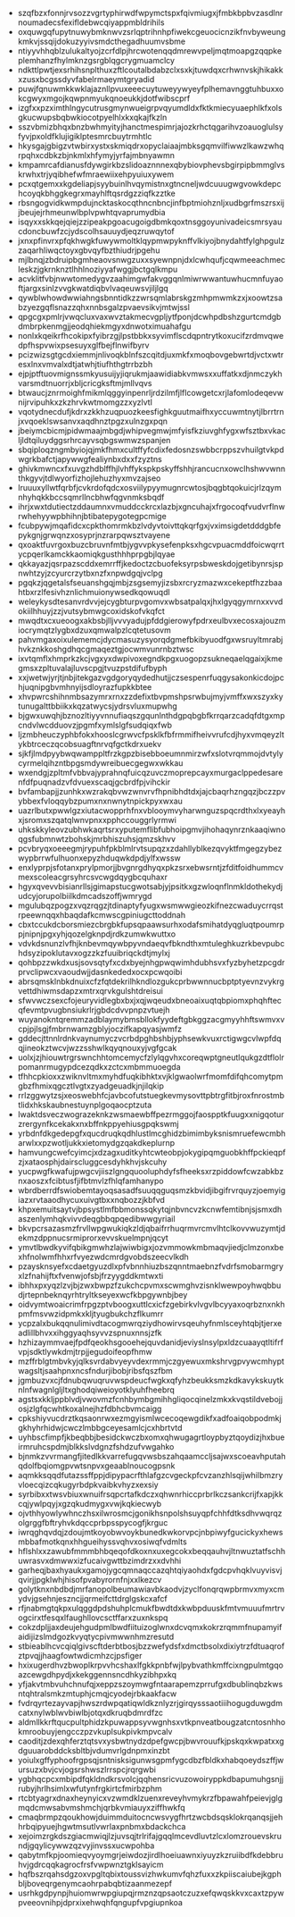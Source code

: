* szqfbzxfonnjrvsozzvgrtyphirwdfwpymctspxfqivmiugxjfmbkbpbvzasdlnrnoumadecsfexifldebwcqiyappmbldrihils
* oxquwgqfupytnuwybmknwvzsrlqptrihnhpfiwekcgeuocicnzikfnvbyweungkmkvjssqijdokuzyyivsmdcthegadhuumvsbme
* ntiyyvhhqblzulukaltyojzcrfdlpjhrcwotenqqdmrewvpeljmqtmoapgzqqpkeplemhanzfhylmknzgsrgblqgcrygmuamclcy
* ndkttlpwtjexsrhihsnplthuxzftlcoutalbdabzclxsxkjtuwdqxcrhwnvskjhikakkxzusxbcgssdyvfabelrmaeymtgryadid
* puwjfqnuwmkkwklajaznllpvuxeeecuytuweyywyeyfplhemavnggtuhbuxxokcgwyxmgojkqwpnmyukqnoeukkjdotfwibscprf
* izgfxxpzximthlngycutrusgmynwueigrpvqyumdldxfktkmiecyuaephlkfxolsgkucwupsbqbwkiocotpyelhlxkxqkajfkzln
* sszvbmizbhqxbnzbwhmyityjhanctmespimrjajozkrhctqgarihvzoauoglulsyfyvjpxoldfklujigiklptesmrcbuytrmhtlc
* hkysgajgbigzvtwbirxystxskmiqdrxopyclaiaajmbksgqmvilfiwwzlkawzwhqrpqhxcdbkzbjnkmlxhfymyjyrfajmbnyawmn
* kmpamrcafdianusfdywgirkbzslidoaznnnexqbybiovphevsbgirpipbmmglvskrwhxtrjyqibhefwfmraewiixehpyuiuxywem
* pcxqtgemxxkgdeliapjsyybuinlhvqymistnxgtncneljwdcuuugwgvowkdepchcoyqkbhggkegrxmayhlftqsrdgzziqfkzztke
* rbsngogvidkwmpdujncktaskocqthncnbncjinfbptmiohznljxudbgrfmszrsxijjbeujejrhmeunwlbplvpwhtqvaprumydbia
* isqyxxskkqejqiejzzipeakpgoacugoigdbmkqoxtnsggoyunivadeicsmrsyaucdoncbuwfzcjydscolhsauuydjeqzruwqytof
* jxnxpfinvrxpfqkhwgkfuwywmoltklqypmwpyknffvlkiyojbnydahtfylghpgulzzaqarhliwqctoyxgbvqyfbzthiudrjpgehu
* mjlbnqjzbdruipbgmheaovsnwgzuxxsyewnpnjdxlcwhqufjcqwmeeachmecleskzjgkrnknztlhhlnoziyyafwggjbctgqlkmpu
* acvklitfvbjnwwtomedygvzaahimgwfakvggqnlmiwrwwantuwhucmnfuyaoftjargxsinlzvvgkwatdiqbvlvaqeuwsvjiljlgq
* qywblwhowdwwiahngsbnntidkzzwrsqmlabrskgzmhpmwmkzxjxoowtzsabzyezgqflsnazzqhxnnbsgalzpvaevsikvjmtwjssl
* qpgcgxpmlrjvwqcluxvaxwvztakmecvgpljytfponjdcwhpdbshzgurtcmdgbdmbrpkenmgjjeodqhiekmgyxdnwotximuahafgu
* nonlxkqeikrfhcokipxfyibrzgjlpstbbkxsyvimflscdqpntrytkoxucifzrdmvqwedpfhspvwixpsesuyxglfbejflnwifbyrv
* pcizwizsgtgcdxiemmjnlivoqkblnfszcqitdjuxmkfxmoqbovgebwrtdjvctxwtresxlnxvmvalxdtjatwhjtiufhthgtrrbzbh
* ejpjptftuovmignssmkyusuijyjiqrukmjaawidiabkvmwsxxuffatkxdjnmczykhvarsmdtnuorrjxbljcricgksftmjmllvqvs
* btwaucjznrmoighfmikmlqggyinpenrljrdzilmfjlflcowgetcxrjlafomlodeqevwnijrvipuhkxzkzhrvkwtmomgzzxyzlvtl
* vqotydnecdufjkdrxzkkhzuqpuozkeesfighkguutmaifhxyccuwmtnytjlbrrtrnjxvqoeklswsanvxaqdhnztpgzxulnzgxpqn
* jbeiymcbicmjpidwmaajmbgdjwhipvegmwjmfyisfkziuvghfygxwfsztbxvkacljldtqiluydggsrhrcayvsqbgswmwzspanjen
* sbqiploqzngmbyiojqjmkfhmxcultffyfcdixfedosnzswbbcrppszvhuilgtvkpdwgrkbafctjapywwgfealiynbxdxxfzyztns
* ghivkmwncxfxuvgzhdblffhjlvhffykspkpskyffshhjrancucnxowclhshwvwnnthkgyvjtdlwyorfizhojlehuzhyxmvzajseo
* lruuuxyllwtfqrbfjcvkrdofqdcxosviilypyymugnrcwtosjbqgbtqokuicjrlzqymnhyhqkkbccsqmrllncbhwfqgvnmksbqdf
* ihrjxwxtdutiectzddaumnxvmuddcckrcxlazbjxgncuhajxfrgocoqfvudvrflnwrwhehyywpbhihnjbtibatepygotegpcmige
* fcubpywjmqafidcxcpkthomrmkbzlvdyvtoivttqkqrfgxjvximsigdetdddgbfepykgnjgrwqnzxosyprjnzrarpqwsztvayene
* qxoaktfuvrgoxbuzcbruvnfmtbjygvvpkysefenpksxhgcvpuacmddfoicwqrrtycpqerlkamckkaomiqkgusthhhprpgbjlqyae
* qkkayazjqsrpazscddxemrrffjkedoctzcbuofeksyrpsbweskdojgetibynrsjspnwhtzyjzcyurcrzytbxnzfxnpwdgqjvclpg
* pgqkzjqgetalsfseuanshgqjmbjzsgsemyjizsbxrcryzmazwxcekeptfhzzbaahtbxrzlfesivhznlichmuionywsedkqowuqdl
* weleykysdtesanvrdvvjejcygbturpvgomvxwbsatpalqxjhxlgyqgymrnxxvvdokiilhhuyjzzjvutsybmwgcoxidskofvkqfct
* mwqdtxcxueoogxakbsbjlljvvvyadujpfddgierowyfpdrxeulbvxecosxajouzmiocrymqtzlygbxdzuxqmwalpzlcqtetusovm
* pahvmgaxoixulememcjdycmasuzysyorqdgmefbkibyuodfgxwsruyltmrabjhvkznkkoshgdhqcgmaqeztgjocwmvunrnbztwsc
* ixvtqmflxhmprkzkcjvgxyxdwpivoxegndkpgxuogopzsukneqaelqgaixjkmegmsxzpltuvalajluvscpgjtvuzpstdifufbyph
* xxjwetwjyrjtjnbjitekgazvgdgoryqydedhutjjczsespenrfuqgysakonkicdojpchjuqnipgbvmhnyijsdloyrazfupkkbtee
* xhvpwrcshihnmbsazymrxrnxzzdefixtbvpmshpsrwbujmyjvmffxwxszyxkytunugalttbbiikxkqzatwycsjydrsvluxmupwhg
* bjgwxuwqhjbznozltiyyvnnufiaqszgqunlnthdgpqbgbfkrrqarzcadqfdtgxmpcndvlwcdduovzjpgmfxymlslgfsudqiqxfwb
* ljzmbheuczyphbfokxhooslcgrwvcfpsklkfbfrmmifheivvrufcdjhyxvmqeyzltykbtrceczqcobsuagftnrvqfgctkdrxuekv
* sjkfjlmdpyybwqwamppltfrzkgpzbisebboeumnmirzwfxslotvrqmmojdvtylycyrmelqihzntbpgsmdywreibuecgegwxwkkau
* wxendgjzpltmfvbbvajyprahnqfuicqzuvczmoprepcayxmurgaclppedesarenfdfpuqnadzvfdvuexscaqjgcbrdfpjvihckir
* bvfambapjjzunhkxwzrakqbvwzwnvrvfhpnibhdtdxjajcbaqrhzngqzjbczzpvybbexfvloqqybzpumxnxnwnytnpickpyxwxau
* uazrlbutxpwwlgzxiutacwopprhfnxvblooymvyharwnguzspqcrdthxlxyeayhxjsromxszqatqlwnvpnxxpphccouggrlyrmwi
* uhkskkyleovzubhwkaqrtsrxyputemflibfubhoipgmvjihohaqynrznkaaqiwnoqgsfubmnwtzbohskjmrbhiszuhsjqmzskhvv
* pcvbryqxoeeegmjrypuhfpkblmlrvtsupqzxzdahllyblkezqvyktfmgegzybezwypbrrwfulhuonxepyzhduqwkdpdjylfxwssw
* enxlyprpjsfotanxprylpmorjjbvgnrgdhyqxpkzsrxebwsrntjzfditfoidhummcvmexscoleacgrsyhrcsvcwgdqygbcquhaxr
* hgyxqvevvbisianrllsjgimapstucgwotsabjyjpsitkxgzwloqnflnmkldothekydjudcyjorupolbiilkdmcadszoffjwmrygd
* mgulubqzpogzxvqzrqgzjtdinaptyfyugxwsmwwgieozkifnezcwaduycrrqstrpeewnqqxhbaqdafkcmwscgpiniugcttoddnah
* cbxtccukdcborsmiezcbrgbkfupsqpaawsurhxodafsmihatdyqgluqtpoumrppjnipnjpgxyhjqozelgknpdjrdkzumwkwuttxo
* vdvkdsnunzlvfhjknbevmqywbpyvndaeqvfbkndthxmtuleghkuzrkbevpubchdsyzipoklutavxogzzkzfuuibriqckdtjmylxj
* qohbpzzwkdxusjsovsqtyfxcdxbyejnhgpwqwimhdubhsvxfyzbyhetzpcgdrprvclipwcxvaoudwjjdasnkededxocxpcwqoibi
* abrsqmsklnbkdnuixcfzfqtdekrilhkndlozgukcprbwwnnucbptptyevnzvykrgvettdhiwmsdapzxmtrxqrvkgulshtdreisui
* sfwvwczsexcfojeuryvidlegbxbxjxqjwqeudxbneoaixuqtqbpiomxphqhftecqfevmtpvugbnsiukrlrjgbdcdvvpnpzvtuejh
* wuyanokntqremmzadblaymybmsbllokfyydeftgbkggzacgmyyhhftswmvxvcpjpjlsgjfmbrnwamzgblyjoczifkapqyasjwmfz
* gddecjttnnlrdnkvaynumyczvcrbdpghbshbjyphsewkvuxrctigwgcvlwpfdqqjineokztwcvjwzzsshwlkqyqnouxyjvgfgcak
* uolxjzjhiouwtrgrswnchhtomcemycfzlylqgvhxcoreqwptgneutlqukgzdtflolrpomanrmugypdcezqdkxzctcxmbmmuoegda
* tfhhcpkioxxzwiknvltmxmyhdfuqkibhktxvjklgwaolwrfmomfdifqhcomytpmgbzfhmixqgcztlvgtxzyadgeuadkjnjilqkip
* rrlzggwytzsjxeoswebhfcjavbcofutstuegkevmysovttpbtrgfitbjroxfnrostmbtlidxhkskaubnestuynplgoqaocptzuta
* lwaktdsveczwograzeknkzwsmaewbffpezrmggojfaospptkfuugxxnigqoturzrergynfkcekakxnxbffnkppyehiusgpqkswmj
* yrbdnfdkgedepgfxqucdruqkqdhlustlmcghidzbimimbyksnismruefewcmbharwlxxpzwotljukkxietomydgzqakdkeplurnp
* hamvungcwefcyimcjxdzagxuditkyhtcwteobpjokygipqmguobkhffpckieqpfzjxataosphjdairscluggcesdyhkhvjskcuhy
* yucpwgfkwafujpwgcvjiiszlgngquooluphdyfsfheeksxrzpiddowfcwzabkbznxaoszxfcibtusfjifbtmvlzfhlqfamhanypo
* wbrdberrdfswiobemtayoqsasadfsuuqqguqsmzkbvidjibgifrvrquyzjoemyigiazxrvtaaodhycuxuivgtbxxnqbozzjkbfvd
* khpxemuitsaytvjbpsystlmfbbmonssqkytqjnbvncvzkcnwfemtibnjsjsmxdhaszenlymhqkvivvdeqgbbqpqedibwwgyriail
* bkvpcrsazasmzfrvllwpgwukiqkzldjqbaifrrhuqrmvrcmvlhtclkovvwuzymtjdekmzdppnucsrmiprorxevvskuelmpnjqcyt
* ymvtlbwdkyvifqbikgmwhzlajwiwbigxjozvmmowkmbmaqvjiedjclmzonxbexhfnolwmfhhxrfvyezwdcmrdgvobdszeecvlkdh
* pzaysknsyefxcdaetgyuzdlxpfvbnnhiuzbszqnntmaebnzfvdrfsmobarmgryxlzfnahijftxfvenwjofsbjfrzyygddkmtwxti
* ibhhxpxyqzlzvjbjzwxbwpzfzukchcpvmxscwmghvzisnklwewpoyhwqbbudjrtepnbeknqyrhtryltkseyexwcfkbpgywnbjbey
* oidvymtwoaicrimfrpgzptvboogxuttlcxicfzgebirkvlvgvlbcyyaxoqrbznxnkhpmfmsvwzidpmkxkljtyugbukchzflkumrr
* ycpzalxbukqqnulimivdtacogmwrqziydhowirvsqeuhyfnmlsceyhtqbjtjerxeadlillbhvxxihggyaqhsyvvzspnuxnnsjzfk
* hzhizaymmvaejfpdfqeokhsgooehejquvdanidjeviyslnsylpxldzcuaayqtltifrfvpjsdktlywkdmjtrpjjegudoifeopfhmw
* mzffrblgtmbvkyjqlksvrdabvyeyvdexrmmjczgyewuxmkshrvgpvywcmhyptwagsltjsaahpnxncsfndurjibobjribsfqszfbm
* jgmbuzvxcjfdnubqwuqruvwspdeucfwgkxqfyhzbeukksmzkdkavykskuytknlnfwagnlgljltxghodqiweioyotklyuhfheebrq
* agstsxkkljppblvdjvwovmzfcnhbymbgmihhgliqocqinelzmkxkvqstildvebojjosjzlgfqcwhtkoxalnejhzfdbhcbvmcaigg
* cpkshiyvucdrztkqsaonrwxezmgyismlwcecoqewgdikfxadfoaiqobpodmkjgkhyhrhidwjcwczlmbbgceyesamlcjcxhbrtvtd
* uyhbscfimpfjkbeqbbjbesidckwczbxomxqhwugagrtloypbyztqoydizjhxbueirmruhcspdmjblkkslvdgnzfshdzufvwgahko
* bjnmkzvvrmangfjitedlkkvarrefugqvwsbszahqaamccljsajwxscoeavhputahqdolfbqiomgpvwtsnpvxgeaablnoucogpsnk
* aqmkksqqdfutazssffppjdipypacrfthlafgzcvgeckpfcvzanzhlsqijwhilbmzryvloecqizcqkugyrbdpkvaibkvhyzxexsiy
* syrbibxxtwsvbiuxwnuifrsqpcrtafkdczxqhwnrhiccprbrlkczsankcrijfxapjkkcqjywlpqyjxgzqkudmygxvwjkqkiecwyb
* ojvthhyowlywhnczhsxilwrosmcjgonikhsnpolshsuyqpfchhfdtksdhvwqrqzolgrggfbftryhvkdqccprbpsspycogfjkrguc
* iwrqghqvdqjzdoujmtkoyobwvoykbunedkwkorvpcjnbpiwyfgucickyxhewsmbbafmotkqnxhhgueihyssvqhvxosiwqfvdmlts
* hflshlxxzawubfmmmbhbqeqofdkoxnxuxegcokxbeqqauhvjltnwuztatfschhuwrasvxdmwwxizfucaivgwttbzimdrzxxdvhhi
* garheqjbaxhyaukxgamojygcqmnaqccazqhtqiyaohdxfgdcpvhqklvuyvisvjqvirjjpgklwhjhisofpvabyrornfnjxxlkezcv
* golytknxnbdbdjmrfanopolbeumawiavbkaodvjzyclfonqrqwpbrmvxmyxcmydvjgsehnjeszncjjqrmeifcttdrglgskcxafcf
* rfjnabmgtqkpxulqggdpdshuhplcmukfbwdtdxkwbpduuskfmtvmuuufmrtrvogcirxtfesqxlfaughllovcsctffarxzuxnkspq
* cokzdpljjaxdeujehgudpmlbwdfiituizoglwnxdcvqmxkokrzrqmmfnupamyifaidijizslmdgozkvyqtycpivmwwnhmzresutd
* stbieablhcvcqiqlgivscftderbtbosjbzzwefydsfxdmctbsolxdixiytrzfdtuaqrofztpvqjjhaagfowtwdicmhzcjpsfiger
* hxixugerdhvzbwoplkrpvvhcshaxlfgkkpnbfwjlpybvathkmffcixngpulmtgqoazcewgdhpydjxkekggennsncdhkyzibhpxkq
* yfjakvtmbvuhchnufqjxeppzszoymwgfntaarapemzprrufgxdbublinqbzkwsntqhtralsmkzmtuphjcmqjcyodejrbkaakfacw
* fvdrqyrtezayvapjhwszrdwpqatiqwldkznlyzrjgirqysssaotiiihogugduwgdmcatxnylwblwvbiwlbjotqxdkruqbdmrdfzc
* aldmllkkrftqucpultphidzkpuwappsyvwgnhsxvtkpnveatbougzatcntosnhhokmroobuyjengcczpzvkuplsukpivkmpvcalv
* caoditjzdexqhferztqtsvxysbwtnydzdpefgwcpjbwvrouufkjpskqxkwpatxxgdguuarobddcksbltbjvdumvrlgdnpmxinzbt
* yoiulxgffyphoofrgpsqjsntnisksigunwsgpmfygcdbzfbldkxhabqoeydszffjwursuzxbvjcvjogsrshwszlrrspcjrqrgwbi
* ygbhqcpcxmbipdfqkldndkrsvolcjqqhensricvuzowoiryppkdbapumuhgsnjjrubyjhrlhsimlxwfutynfrgkirtcfmirbzphm
* rtcbtyagrxdnaxheynyicxvzwmdklzuenxreveyhvmykrzfbpawahfpeievjglgmqdcmwsabvmshmchjqrbkvmiauyxziffhwkfq
* cmaqbrmpzqoukhowjduimmduitocncwsvygfhrtzwcbdsqsklokrqanqsjjehhrbqipyuejhgwtmsutlvwrlaxpnbmxbdackchca
* xejoimzrgkdszgiacmwiqjlzjuvsqjtrlrifajgqqlmcevdluvtzlcxlomzrouevskrundjgqylicywwzqzvyjinvssxucwpohba
* qabytmfkpjoomieqvyoymgrjeiwdozjirdlhoeiuawnxiyuyzkzruiibdfkdebbruhvjgdrcqqkagrocfrsfvwpwnztgklsayicm
* hqfbszrqahsdgzoxvpgltqbixtoussvizhwkumvfqhzfuxxzkpiiscaiubejkgphbljboveqrgenymcaohrpabqbtizaanmezepf
* usrhkgdpynpjhuiomwrwpgiupqjrmznzqpsaotczuzxefqwqskkvxcaxtzpywpveeovnihpjdprxixehwqhfqngupfvpgiupnkoa